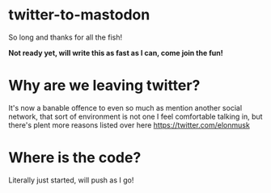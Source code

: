 # twitter-to-mastodon

So long and thanks for all the fish!

**Not ready yet, will write this as fast as I can, come join the fun!**

# Why are we leaving twitter?
It's now a banable offence to even so much as mention another social network, that sort of environment is not one I feel comfortable talking in, but there's plent more reasons listed over here https://twitter.com/elonmusk

# Where is the code?
Literally just started, will push as I go!
